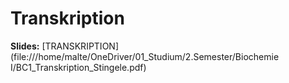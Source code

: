 # Transkription
**Slides:** [TRANSKRIPTION](file:///home/malte/OneDriver/01_Studium/2.Semester/Biochemie I/BC1_Transkription_Stingele.pdf)


